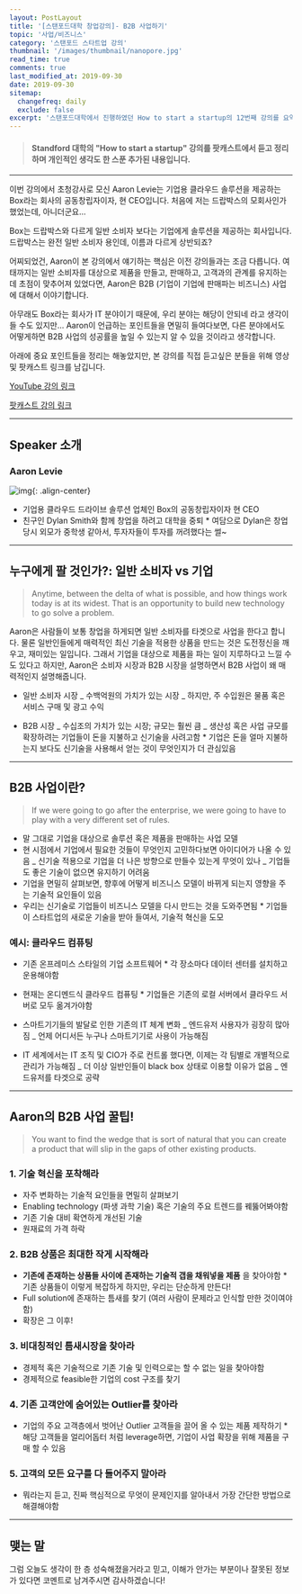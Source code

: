 ```yaml
---
layout: PostLayout
title: '[스탠포드대학 창업강의]- B2B 사업하기'
topic: '사업/비즈니스'
category: '스탠포드 스타트업 강의'
thumbnail: '/images/thumbnail/nanopore.jpg'
read_time: true
comments: true
last_modified_at: 2019-09-30
date: 2019-09-30
sitemap:
  changefreq: daily
  exclude: false
excerpt: '스탠포드대학에서 진행하였던 How to start a startup의 12번째 강의를 요약정리한 글입니다.'
---
```


> #### Standford 대학의 "How to start a startup" 강의를 팟캐스트에서 듣고 정리하며 개인적인 생각도 한 스푼 추가된 내용입니다.

---

이번 강의에서 초청강사로 모신 Aaron Levie는 기업용 클라우드 솔루션을 제공하는 Box라는 회사의 공동창립자이자, 현 CEO입니다.
처음에 저는 드랍박스의 모회사인가 했었는데, 아니더군요...

Box는 드랍박스와 다르게 일반 소비자 보다는 기업에게 솔루션을 제공하는 회사입니다.
드랍박스는 완전 일반 소비자 용인데, 이름과 다르게 상반되죠?

어찌되었건, Aaron이 본 강의에서 얘기하는 핵심은 이전 강의들과는 조금 다릅니다.
여태까지는 일반 소비자를 대상으로 제품을 만들고, 판매하고, 고객과의 관계를 유지하는데 초점이 맞추어져 있었다면,
Aaron은 B2B (기업이 기업에 판매파는 비즈니스) 사업에 대해서 이야기합니다.

아무래도 Box라는 회사가 IT 분야이기 때문에, 우리 분야는 해당이 안되네 라고 생각이 들 수도 있지만...
Aaron이 언급하는 포인트들을 면밀히 들여다보면, 다른 분야에서도 어떻게하면 B2B 사업의 성공률을 높일 수 있는지 알 수 있을 것이라고 생각합니다.

아래에 중요 포인트들을 정리는 해놓았지만,
본 강의를 직접 듣고싶은 분들을 위해 영상 및 팟캐스트 링크를 남깁니다.

[YouTube 강의 링크](https://youtu.be/tFVDjrvQJdw)

[팟캐스트 강의 링크](https://player.fm/series/how-to-start-a-startup/12-aaron-levie-building-for-the-enterprise)

---

## Speaker 소개

### Aaron Levie

![img](https://s.marketwatch.com/public/resources/images/MW-FN544_Box053_ZH_20170531175622.jpg){: .align-center}

- 기업용 클라우드 드라이브 솔루션 업체인 Box의 공동창립자이자 현 CEO
- 친구인 Dylan Smith와 함께 창업을 하려고 대학을 중퇴 \* 여담으로 Dylan은 창업 당시 외모가 중학생 같아서, 투자자들이 투자를 꺼려했다는 썰~

---

## 누구에게 팔 것인가?: 일반 소비자 vs 기업

> Anytime, between the delta of what is possible, and how things work today is at its widest. That is an opportunity to build new technology to go solve a problem.

Aaron은 사람들이 보통 창업을 하게되면 일반 소비자를 타겟으로 사업을 한다고 합니다.
물론 일반인들에게 매력적인 최신 기술을 적용한 상품을 만드는 것은 도전정신을 깨우고, 재미있는 일입니다.
그래서 기업을 대상으로 제품을 파는 일이 지루하다고 느낄 수도 있다고 하지만, Aaron은 소비자 시장과 B2B 시장을 설명하면서 B2B 사업이 왜 매력적인지 설명해줍니다.

- 일반 소비자 시장
  _ 수백억원의 가치가 있는 시장
  _ 하지만, 주 수입원은 물품 혹은 서비스 구매 및 광고 수익

- B2B 시장
  _ 수십조의 가치가 있는 시장; 규모는 훨씬 큼
  _ 생산성 혹은 사업 규모를 확장하려는 기업들이 돈을 지불하고 신기술을 사려고함 \* 기업은 돈을 얼마 지불하는지 보다도 신기술을 사용해서 얻는 것이 무엇인지가 더 관심있음

---

## B2B 사업이란?

> If we were going to go after the enterprise, we were going to have to play with a very different set of rules.

- 말 그대로 기업을 대상으로 솔루션 혹은 제품을 판매하는 사업 모델
- 현 시점에서 기업에서 필요한 것들이 무엇인지 고민하다보면 아이디어가 나올 수 있음
  _ 신기술 적용으로 기업을 더 나은 방향으로 만들수 있는게 무엇이 있나
  _ 기업들도 좋은 기술이 없으면 유지하기 어려움
- 기업을 면밀히 살펴보면, 향후에 어떻게 비즈니스 모델이 바뀌게 되는지 영향을 주는 기술적 요인들이 있음
- 우리는 신기술로 기업들이 비즈니스 모델을 다시 만드는 것을 도와주면됨 \* 기업들이 스타트업의 새로운 기술을 받아 들여서, 기술적 혁신을 도모

### 예시: 클라우드 컴퓨팅

- 기존 온프레미스 스타일의 기업 소프트웨어 \* 각 장소마다 데이터 센터를 설치하고 운용해야함

- 현재는 온디멘드식 클라우드 컴퓨팅 \* 기업들은 기존의 로컬 서버에서 클라우드 서버로 모두 옮겨가야함

- 스마트기기들의 발달로 인한 기존의 IT 체계 변화
  _ 엔드유저 사용자가 굉장히 많아짐
  _ 언제 어디서든 누구나 스마트기기로 사용이 가능해짐

- IT 세계에서는 IT 조직 및 CIO가 주로 컨트롤 했다면, 이제는 각 팀별로 개별적으로 관리가 가능해짐
  _ 더 이상 일반인들이 black box 상태로 이용할 이유가 없음
  _ 엔드유저를 타겟으로 공략

---

## Aaron의 B2B 사업 꿀팁!

> You want to find the wedge that is sort of natural that you can create a product that will slip in the gaps of other existing products.

### 1. 기술 혁신을 포착해라

- 자주 변화하는 기술적 요인들을 면밀히 살펴보기
- Enabling technology (파생 과학 기술) 혹은 기술의 주요 트렌드를 꿰뚫어봐야함
- 기존 기술 대비 확연하게 개선된 기술
- 원재료의 가격 하락

### 2. B2B 상품은 최대한 작게 시작해라

- **기존에 존재하는 상품들 사이에 존재하는 기술적 갭을 채워넣을 제품** 을 찾아야함 \* 기존 상품들이 이렇게 복잡하게 하지만, 우리는 단순하게 만든다!
- Full solution에 존재하는 틈새를 찾기 (여러 사람이 문제라고 인식할 만한 것이여야함)
- 확장은 그 이후!

### 3. 비대칭적인 틈새시장을 찾아라

- 경제적 혹은 기술적으로 기존 기술 및 인력으로는 할 수 없는 일을 찾아야함
- 경제적으로 feasible한 기업의 cost 구조를 찾기

### 4. 기존 고객안에 숨어있는 Outlier를 찾아라

- 기업의 주요 고객층에서 벗어난 Outlier 고객들을 끌어 올 수 있는 제품 제작하기 \* 해당 고객들을 얼리어돕터 처럼 leverage하면, 기업이 사업 확장을 위해 제품을 구매 할 수 있음

### 5. 고객의 모든 요구를 다 들어주지 말아라

- 뭐라는지 듣고, 진짜 핵심적으로 무엇이 문제인지를 알아내서 가장 간단한 방법으로 해결해야함

---

## 맺는 말

그럼 오늘도 생각이 한 층 성숙해졌을거라고 믿고, 이해가 안가는 부분이나 잘못된 정보가 있다면 코멘트로 남겨주시면 감사하겠습니다!
